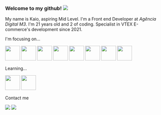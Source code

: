 ### Welcome to my github! <img src="https://img.icons8.com/emoji/48/000000/waving-hand-medium-skin-tone.png"/>

My name is Kaio, aspiring Mid Level. I'm a Front end Developer at *Agência Digital M3*. I'm 21 years old and 2 of coding. Specialist in VTEX E-commerce's development since 2021.

<p>I'm focusing on...</p>
<p>
     <img style="width: 48px" src="https://cdn.jsdelivr.net/gh/devicons/devicon/icons/html5/html5-original.svg" />
     <img style="width: 48px" src="https://cdn.jsdelivr.net/gh/devicons/devicon/icons/css3/css3-original.svg" />
     <img style="width: 48px" src="https://cdn.jsdelivr.net/gh/devicons/devicon/icons/tailwindcss/tailwindcss-plain.svg" />
     <img style="width: 48px" src="https://cdn.jsdelivr.net/gh/devicons/devicon/icons/javascript/javascript-original.svg" />
     <img style="width: 48px" src="https://cdn.jsdelivr.net/gh/devicons/devicon/icons/typescript/typescript-original.svg" />
     <img style="width: 48px" src="https://cdn.jsdelivr.net/gh/devicons/devicon/icons/react/react-original.svg" />
     <img style="width: 48px" src="https://cdn.jsdelivr.net/gh/devicons/devicon/icons/webpack/webpack-original.svg" />
     <img style="width: 48px" src="https://cdn.jsdelivr.net/gh/devicons/devicon/icons/gulp/gulp-plain.svg" />


</p>

<p>Learning...</p>
<p>
    <img style="width: 48px" src="https://cdn.jsdelivr.net/gh/devicons/devicon/icons/nextjs/nextjs-original-wordmark.svg" />
    <img style="width: 48px" src="https://cdn.jsdelivr.net/gh/devicons/devicon/icons/vuejs/vuejs-original.svg" />

</p>

<p>Contact me</p>
<p>
    <a target="blank_" href="https://www.linkedin.com/in/kaioribeiro/" target="_blank"><img src="https://img.icons8.com/color/48/000000/linkedin.png"/></a>
    <a href="mailto:ribeiro.kaio@outlook.com.br"><img src="https://img.icons8.com/fluency/48/000000/email-open.png"/></a>
</p>
